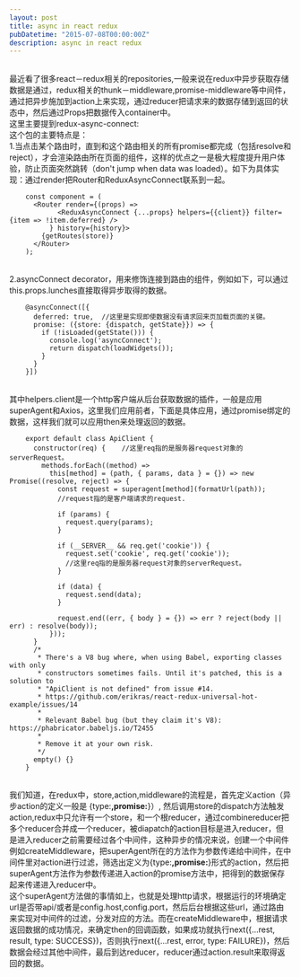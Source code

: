 ```yaml
---
layout: post
title: async in react redux
pubDatetime: "2015-07-08T00:00:00Z"
description: async in react redux
---
```


<br>最近看了很多react－redux相关的repositories,一般来说在redux中异步获取存储数据是通过，redux相关的thunk－middleware,promise-middleware等中间件，通过把异步施加到action上来实现，通过reducer把请求来的数据存储到返回的状态中，然后通过Props把数据传入container中。
<br>这里主要提到redux-async-connect:
<br>这个包的主要特点是：
<br>1.当点击某个路由时，直到和这个路由相关的所有promise都完成（包括resolve和reject），才会渲染路由所在页面的组件，这样的优点之一是极大程度提升用户体验，防止页面突然跳转（don't jump when data was loaded）。如下为具体实现：通过render把Router和ReduxAsyncConnect联系到一起。

        const component = (
          <Router render={(props) =>
                <ReduxAsyncConnect {...props} helpers={{client}} filter={item => !item.deferred} />
              } history={history}>
            {getRoutes(store)}
          </Router>
        );

<br>2.asyncConnect decorator，用来修饰连接到路由的组件，例如如下，可以通过this.props.lunches直接取得异步取得的数据。

        @asyncConnect([{
          deferred: true,  //这里是实现即使数据没有请求回来页加载页面的关键。
          promise: ({store: {dispatch, getState}}) => {
            if (!isLoaded(getState())) {
              console.log('asyncConnect');
              return dispatch(loadWidgets());
            }
          }
        }])

<br>其中helpers.client是一个http客户端从后台获取数据的插件，一般是应用superAgent和Axios，这里我们应用前者，下面是具体应用，通过promise绑定的数据，这样我们就可以应用then来处理返回的数据。

        export default class ApiClient {
          constructor(req) {    //这里req指的是服务器request对象的serverRequest。
            methods.forEach((method) =>
              this[method] = (path, { params, data } = {}) => new Promise((resolve, reject) => {
                const request = superagent[method](formatUrl(path));
                //request指的是客户端请求的request.

                if (params) {
                  request.query(params);
                }

                if (__SERVER__ && req.get('cookie')) {
                  request.set('cookie', req.get('cookie'));
                  //这里req指的是服务器request对象的serverRequest。
                }

                if (data) {
                  request.send(data);
                }

                request.end((err, { body } = {}) => err ? reject(body || err) : resolve(body));
              }));
          }
          /*
           * There's a V8 bug where, when using Babel, exporting classes with only
           * constructors sometimes fails. Until it's patched, this is a solution to
           * "ApiClient is not defined" from issue #14.
           * https://github.com/erikras/react-redux-universal-hot-example/issues/14
           *
           * Relevant Babel bug (but they claim it's V8): https://phabricator.babeljs.io/T2455
           *
           * Remove it at your own risk.
           */
          empty() {}
        }

<br>我们知道，在redux中，store,action,middleware的流程是，首先定义action（异步action的定义一般是 {type:**,promise:**}）, 然后调用store的dispatch方法触发action,redux中只允许有一个store，和一个根reducer，通过combinereducer把多个reducer合并成一个reducer，被diapatch的action目标是进入reducer，但是进入reducer之前需要经过各个中间件，这种异步的情况来说，创建一个中间件例如createMiddleware，把superAgent所在的方法作为参数传递给中间件，在中间件里对action进行过滤，筛选出定义为{type:**,promise:**}形式的action，然后把superAgent方法作为参数传递进入action的promise方法中，把得到的数据保存起来传递进入reducer中。
<br>这个superAgent方法做的事情如上，也就是处理http请求，根据运行的环境确定url是否带api/或者是config.host,config.port，然后后台根据这些url，通过路由来实现对中间件的过滤，分发对应的方法。而在createMiddleware中，根据请求返回数据的成功情况，来确定then的回调函数，如果成功就执行next({...rest, result, type: SUCCESS})，否则执行next({...rest, error, type: FAILURE})，然后数据会经过其他中间件，最后到达reducer，reducer通过action.result来取得返回的数据。
